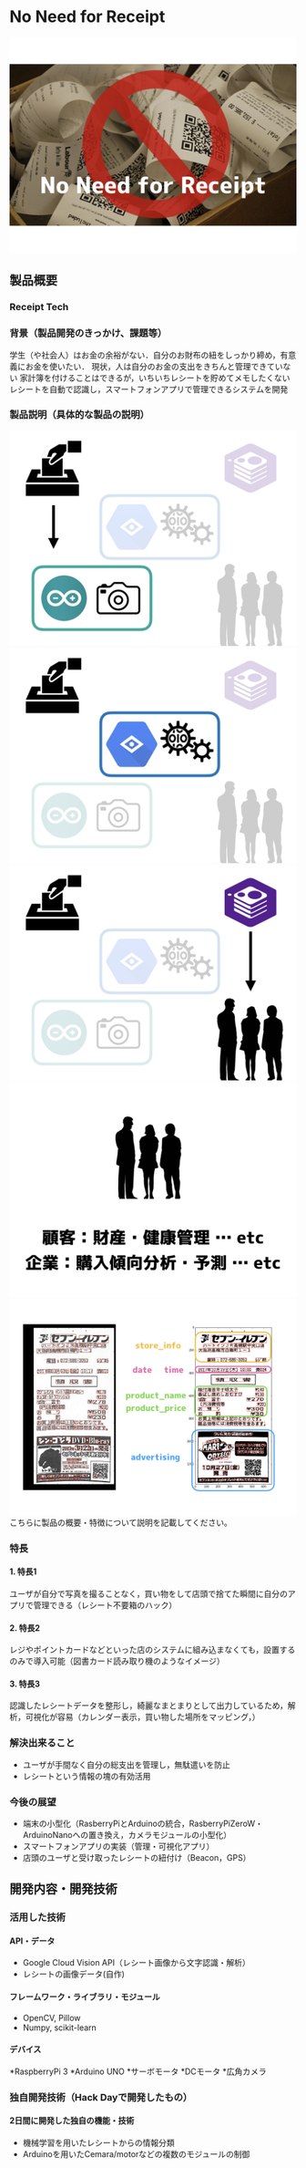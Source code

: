 # No Need for Receipt

![title](https://github.com/jphacks/KB_1712/blob/master/presentation/nnfr.001.jpeg)

## 製品概要
### Receipt Tech

### 背景（製品開発のきっかけ、課題等）
学生（や社会人）はお金の余裕がない．自分のお財布の紐をしっかり締め，有意義にお金を使いたい．
現状，人は自分のお金の支出をきちんと管理できていない
家計簿を付けることはできるが，いちいちレシートを貯めてメモしたくない
レシートを自動で認識し，スマートフォンアプリで管理できるシステムを開発

### 製品説明（具体的な製品の説明）
![title](https://github.com/jphacks/KB_1712/blob/master/presentation/nnfr.002.jpeg)
![title](https://github.com/jphacks/KB_1712/blob/master/presentation/nnfr.003.jpeg)
![title](https://github.com/jphacks/KB_1712/blob/master/presentation/nnfr.004.jpeg)
![title](https://github.com/jphacks/KB_1712/blob/master/presentation/nnfr.005.jpeg)
![title](https://github.com/jphacks/KB_1712/blob/master/presentation/nnfr.006.jpeg)
こちらに製品の概要・特徴について説明を記載してください。

### 特長
#### 1. 特長1
ユーザが自分で写真を撮ることなく，買い物をして店頭で捨てた瞬間に自分のアプリで管理できる（レシート不要箱のハック）
#### 2. 特長2
レジやポイントカードなどといった店のシステムに組み込まなくても，設置するのみで導入可能（図書カード読み取り機のようなイメージ）
#### 3. 特長3
認識したレシートデータを整形し，綺麗なまとまりとして出力しているため，解析，可視化が容易（カレンダー表示，買い物した場所をマッピング，）

### 解決出来ること
* ユーザが手間なく自分の総支出を管理し，無駄遣いを防止
* レシートという情報の塊の有効活用

### 今後の展望
* 端末の小型化（RasberryPiとArduinoの統合，RasberryPiZeroW・ArduinoNanoへの置き換え，カメラモジュールの小型化）
* スマートフォンアプリの実装（管理・可視化アプリ）
* 店頭のユーザと受け取ったレシートの紐付け（Beacon，GPS）


## 開発内容・開発技術
### 活用した技術
#### API・データ
* Google Cloud Vision API（レシート画像から文字認識・解析）
* レシートの画像データ(自作)

#### フレームワーク・ライブラリ・モジュール
* OpenCV, Pillow
* Numpy, scikit-learn

#### デバイス
*RaspberryPi 3
*Arduino UNO
*サーボモータ
*DCモータ
*広角カメラ

### 独自開発技術（Hack Dayで開発したもの）
#### 2日間に開発した独自の機能・技術
* 機械学習を用いたレシートからの情報分類
* Arduinoを用いたCemara/motorなどの複数のモジュールの制御
